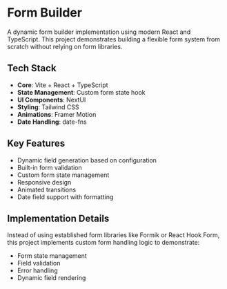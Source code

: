 # Form Builder

A dynamic form builder implementation using modern React and TypeScript. This project demonstrates building a flexible form system from scratch without relying on form libraries.

## Tech Stack

- **Core**: Vite + React + TypeScript
- **State Management**: Custom form state hook
- **UI Components**: NextUI
- **Styling**: Tailwind CSS
- **Animations**: Framer Motion
- **Date Handling**: date-fns

## Key Features

- Dynamic field generation based on configuration
- Built-in form validation
- Custom form state management
- Responsive design
- Animated transitions
- Date field support with formatting

## Implementation Details

Instead of using established form libraries like Formik or React Hook Form, this project implements custom form handling logic to demonstrate:

- Form state management
- Field validation
- Error handling
- Dynamic field rendering

